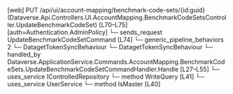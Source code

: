 [web] PUT /api/ui/account-mapping/benchmark-code-sets/{id:guid}  (Dataverse.Api.Controllers.UI.AccountMapping.BenchmarkCodeSetsController.UpdateBenchmarkCodeSet)  [L70–L75] [auth=Authentication.AdminPolicy]
  └─ sends_request UpdateBenchmarkCodeSetCommand [L74]
    └─ generic_pipeline_behaviors 2
      └─ DatagetTokenSyncBehaviour
      └─ DatagetTokenSyncBehaviour
    └─ handled_by Dataverse.ApplicationService.Commands.AccountMapping.BenchmarkCodeSets.UpdateBenchmarkCodeSetCommandHandler.Handle [L27–L55]
      └─ uses_service IControlledRepository<BenchmarkCodeSet>
        └─ method WriteQuery [L41]
      └─ uses_service UserService
        └─ method IsMaster [L40]

